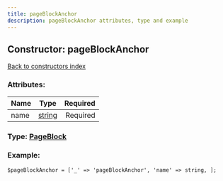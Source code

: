 ```yaml
---
title: pageBlockAnchor
description: pageBlockAnchor attributes, type and example
---
```

## Constructor: pageBlockAnchor  
[Back to constructors index](index.md)



### Attributes:

| Name     |    Type       | Required |
|----------|:-------------:|---------:|
|name|[string](../types/string.md) | Required|



### Type: [PageBlock](../types/PageBlock.md)


### Example:

```
$pageBlockAnchor = ['_' => 'pageBlockAnchor', 'name' => string, ];
```  

